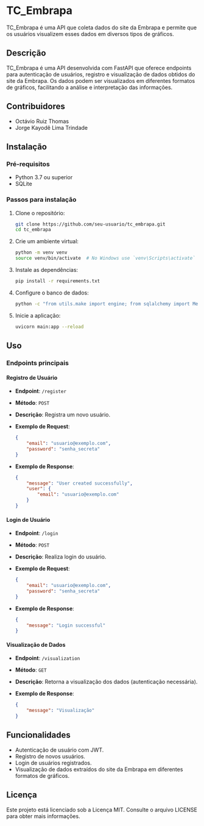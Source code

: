 # TC_Embrapa

TC_Embrapa é uma API que coleta dados do site da Embrapa e permite que os usuários visualizem esses dados em diversos tipos de gráficos.

## Descrição

TC_Embrapa é uma API desenvolvida com FastAPI que oferece endpoints para autenticação de usuários, registro e visualização de dados obtidos do site da Embrapa. Os dados podem ser visualizados em diferentes formatos de gráficos, facilitando a análise e interpretação das informações.

## Contribuidores

- Octávio Ruiz Thomas
- Jorge Kayodê Lima Trindade

## Instalação

### Pré-requisitos

- Python 3.7 ou superior
- SQLite

### Passos para instalação

1. Clone o repositório:
    ```bash
    git clone https://github.com/seu-usuario/tc_embrapa.git
    cd tc_embrapa
    ```

2. Crie um ambiente virtual:
    ```bash
    python -m venv venv
    source venv/bin/activate  # No Windows use `venv\Scripts\activate`
    ```

3. Instale as dependências:
    ```bash
    pip install -r requirements.txt
    ```

4. Configure o banco de dados:
    ```bash
    python -c "from utils.make import engine; from sqlalchemy import MetaData; metadata = MetaData(bind=engine); metadata.create_all()"
    ```

5. Inicie a aplicação:
    ```bash
    uvicorn main:app --reload
    ```

## Uso

### Endpoints principais

#### Registro de Usuário

- **Endpoint**: `/register`
- **Método**: `POST`
- **Descrição**: Registra um novo usuário.

- **Exemplo de Request**:
    ```json
    {
        "email": "usuario@exemplo.com",
        "password": "senha_secreta"
    }
    ```

- **Exemplo de Response**:
    ```json
    {
        "message": "User created successfully",
        "user": {
            "email": "usuario@exemplo.com"
        }
    }
    ```

#### Login de Usuário

- **Endpoint**: `/login`
- **Método**: `POST`
- **Descrição**: Realiza login do usuário.

- **Exemplo de Request**:
    ```json
    {
        "email": "usuario@exemplo.com",
        "password": "senha_secreta"
    }
    ```

- **Exemplo de Response**:
    ```json
    {
        "message": "Login successful"
    }
    ```

#### Visualização de Dados

- **Endpoint**: `/visualization`
- **Método**: `GET`
- **Descrição**: Retorna a visualização dos dados (autenticação necessária).

- **Exemplo de Response**:
    ```json
    {
        "message": "Visualização"
    }
    ```

## Funcionalidades

- Autenticação de usuário com JWT.
- Registro de novos usuários.
- Login de usuários registrados.
- Visualização de dados extraídos do site da Embrapa em diferentes formatos de gráficos.

## Licença

Este projeto está licenciado sob a Licença MIT. Consulte o arquivo LICENSE para obter mais informações.
